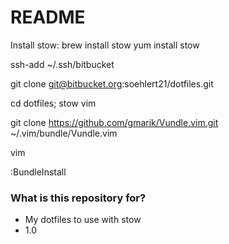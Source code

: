 # README #

Install stow:
brew install stow
yum install stow

ssh-add ~/.ssh/bitbucket

git clone git@bitbucket.org:soehlert21/dotfiles.git

cd dotfiles; stow vim

git clone https://github.com/gmarik/Vundle.vim.git ~/.vim/bundle/Vundle.vim

vim

:BundleInstall

### What is this repository for? ###

* My dotfiles to use with stow
* 1.0
